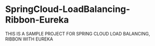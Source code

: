 # SpringCloud-LoadBalancing-Ribbon-Eureka
THIS IS A SAMPLE PROJECT FOR SPRING CLOUD LOAD BALANCING, RIBBON WITH EUREKA
